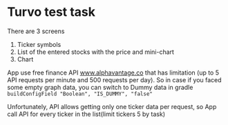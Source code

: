 # Turvo test task

There are 3 screens
1) Ticker symbols
2) List of the entered stocks with the price and mini-chart
3) Chart

App use free finance API www.alphavantage.co that has limitation (up to 5 API requests per minute and 500 requests per day).
So in case if you faced some empty graph data, you can switch to Dummy data in gradle
```buildConfigField "Boolean", "IS_DUMMY", "false"```

Unfortunately, API allows getting only one ticker data per request, so App call API for every ticker in the list(limit tickers 5 by task)
